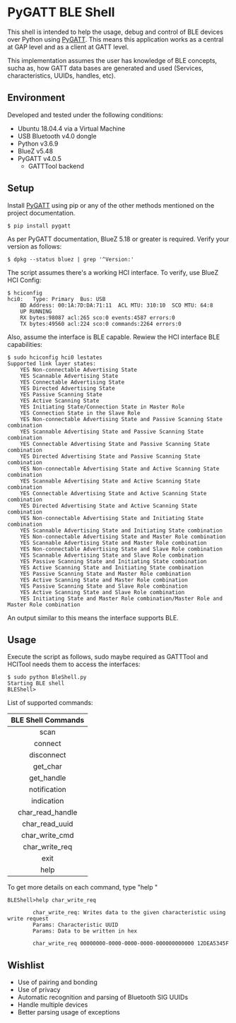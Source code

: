 # PyGATT BLE Shell

This shell is intended to help the usage, debug and control of BLE devices over Python using [PyGATT](https://github.com/peplin/pygatt "PyGATT"). This means this application works as a central at GAP level and as a client at GATT level.

This implementation assumes the user has knowledge of BLE concepts, sucha as, how GATT data bases are generated and used (Services, characteristics, UUIDs, handles, etc).

## Environment
Developed and tested under the following conditions:
- Ubuntu 18.04.4 via a Virtual Machine
- USB Bluetooth v4.0 dongle
- Python v3.6.9
- BlueZ v5.48
- PyGATT v4.0.5
    - GATTTool backend   

## Setup
Install [PyGATT](https://github.com/peplin/pygatt "PyGATT") using pip or any of the other methods mentioned on the project documentation.

```console
$ pip install pygatt
```
As per PyGATT documentation, BlueZ 5.18 or greater is required. Verify your version as follows:

```console
$ dpkg --status bluez | grep '^Version:'
```

The script assumes there's a working HCI interface. To verify, use BlueZ HCI Config:

```console
$ hciconfig
hci0:	Type: Primary  Bus: USB
	BD Address: 00:1A:7D:DA:71:11  ACL MTU: 310:10  SCO MTU: 64:8
	UP RUNNING 
	RX bytes:98087 acl:265 sco:0 events:4587 errors:0
	TX bytes:49560 acl:224 sco:0 commands:2264 errors:0
```

Also, assume the interface is BLE capable. Rewiew the HCI interface BLE capabilities:

```console
$ sudo hciconfig hci0 lestates
Supported link layer states:
	YES Non-connectable Advertising State
	YES Scannable Advertising State
	YES Connectable Advertising State
	YES Directed Advertising State
	YES Passive Scanning State
	YES Active Scanning State
	YES Initiating State/Connection State in Master Role
	YES Connection State in the Slave Role
	YES Non-connectable Advertising State and Passive Scanning State combination
	YES Scannable Advertising State and Passive Scanning State combination
	YES Connectable Advertising State and Passive Scanning State combination
	YES Directed Advertising State and Passive Scanning State combination
	YES Non-connectable Advertising State and Active Scanning State combination
	YES Scannable Advertising State and Active Scanning State combination
	YES Connectable Advertising State and Active Scanning State combination
	YES Directed Advertising State and Active Scanning State combination
	YES Non-connectable Advertising State and Initiating State combination
	YES Scannable Advertising State and Initiating State combination
	YES Non-connectable Advertising State and Master Role combination
	YES Scannable Advertising State and Master Role combination
	YES Non-connectable Advertising State and Slave Role combination
	YES Scannable Advertising State and Slave Role combination
	YES Passive Scanning State and Initiating State combination
	YES Active Scanning State and Initiating State combination
	YES Passive Scanning State and Master Role combination
	YES Active Scanning State and Master Role combination
	YES Passive Scanning State and Slave Role combination
	YES Active Scanning State and Slave Role combination
	YES Initiating State and Master Role combination/Master Role and Master Role combination
```

An output similar to this means the interface supports BLE.

## Usage
Execute the script as follows, sudo maybe required as GATTTool and HCITool needs them to access the interfaces:

```console
$ sudo python BleShell.py
Starting BLE shell
BLEShell>
```

List of supported commands:

|BLE Shell Commands|
|:----------------:|
|scan|
|connect|
|disconnect|
|get_char|
|get_handle|
|notification|
|indication|
|char_read_handle|
|char_read_uuid|
|char_write_cmd|
|char_write_req|
|exit|
|help|

To get more details on each command, type "help <command>"

```console
BLEShell>help char_write_req

        char_write_req: Writes data to the given characteristic using write request
        Params: Characteristic UUID
        Params: Data to be written in hex
        
        char_write_req 00000000-0000-0000-0000-000000000000 12DEA5345F
```

## Wishlist
- Use of pairing and bonding
- Use of privacy
- Automatic recognition and parsing of Bluetooth SIG UUIDs
- Handle multiple devices
- Better parsing usage of exceptions